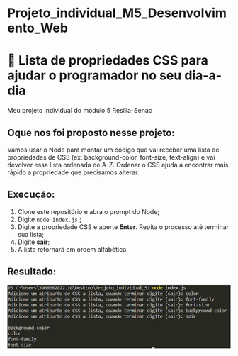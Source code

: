 # Projeto_individual_M5_Desenvolvimento_Web
# 📃 Lista de propriedades CSS para ajudar o programador no seu dia-a-dia
 Meu projeto individual do módulo 5 Resília-Senac
## Oque nos foi proposto nesse projeto:
Vamos usar o Node para montar um código que vai receber uma lista de
propriedades de CSS (ex: background-color, font-size, text-align) e vai devolver
essa lista ordenada de A-Z. Ordenar o CSS ajuda a encontrar mais rápido a
propriedade que precisamos alterar.

## Execução:
1. Clone este repositório e abra o prompt do Node;
2. Digite ```node index.js``` ;
3. Digite a propriedade CSS e aperte **Enter**. Repita o processo até terminar sua lista;
4. Digite **sair**;
5. A lista retornará em ordem alfabética.

## Resultado:
![nodejslista](https://github.com/clarasouza2005/Projeto_individual_M5_Desenvolvimento_Web/blob/main/print.png)
